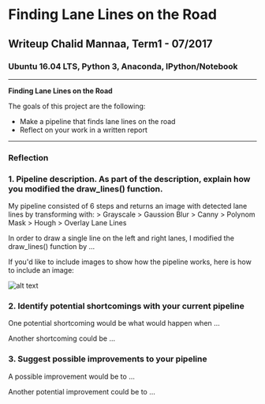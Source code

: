 # **Finding Lane Lines on the Road** 

## Writeup Chalid Mannaa, Term1 - 07/2017

### Ubuntu 16.04 LTS, Python 3, Anaconda, IPython/Notebook

---

**Finding Lane Lines on the Road**

The goals of this project are the following:
* Make a pipeline that finds lane lines on the road
* Reflect on your work in a written report


[//]: # (Image References)

[image1]: ./examples/grayscale.jpg "Grayscale"

---

### Reflection

### 1. Pipeline description. As part of the description, explain how you modified the draw_lines() function.

My pipeline consisted of 6 steps and returns an image with detected lane lines by transforming with:
    > Grayscale 
    > Gaussion Blur 
    > Canny 
    > Polynom Mask 
    > Hough 
    > Overlay Lane Lines 

In order to draw a single line on the left and right lanes, I modified the draw_lines() function by ...

If you'd like to include images to show how the pipeline works, here is how to include an image: 

![alt text][image1]


### 2. Identify potential shortcomings with your current pipeline


One potential shortcoming would be what would happen when ... 

Another shortcoming could be ...


### 3. Suggest possible improvements to your pipeline

A possible improvement would be to ...

Another potential improvement could be to ...
